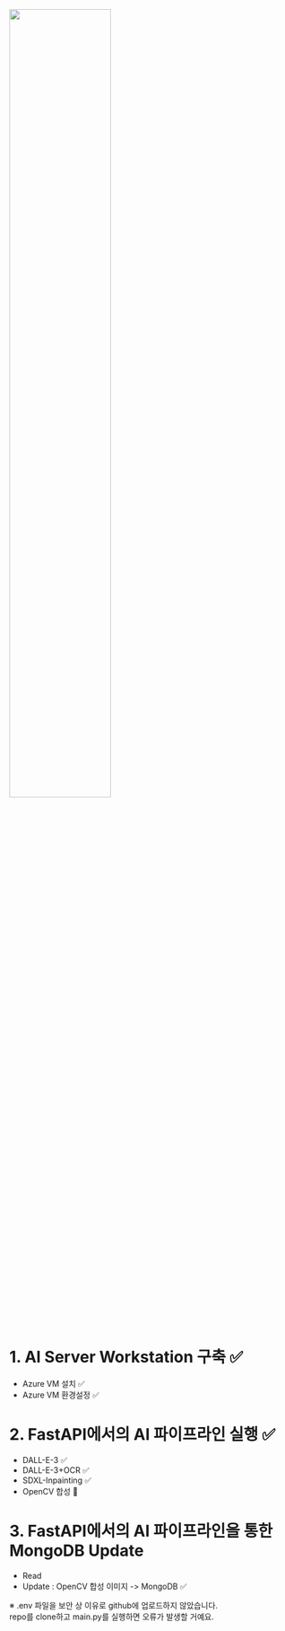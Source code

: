 <img src="https://github.com/jodog0412/ASAP_AI/assets/83653380/9b4717b7-07ef-4af8-be24-19a2a76abfaa" width="60%" height="60%">  

# 1. AI Server Workstation 구축 ✅
   * Azure VM 설치 ✅
   * Azure VM 환경설정 ✅
# 2. FastAPI에서의 AI 파이프라인 실행 ✅
   * DALL-E-3 ✅
   * DALL-E-3+OCR ✅
   * SDXL-Inpainting ✅
   * OpenCV 합성 🔄
# 3. FastAPI에서의 AI 파이프라인을 통한 MongoDB Update
   * Read
   * Update : OpenCV 합성 이미지 -> MongoDB ✅

※ .env 파일을 보안 상 이유로 github에 업로드하지 않았습니다.   
repo를 clone하고 main.py를 실행하면 오류가 발생할 거예요. 
